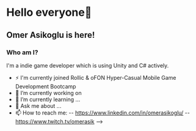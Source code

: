 # Hello everyone👋
## Omer Asikoglu is here!
### Who am I?
I'm a indie game developer which is using Unity and C# actively.


- ⚡ I'm currently joined Rollic & oFON Hyper-Casual Mobile Game Development Bootcamp
- 🔭 I’m currently working on
- 🌱 I’m currently learning ... 
- 💬 Ask me about ...
- 📫 How to reach me:
-- https://www.linkedin.com/in/omerasikoglu/
-- https://www.twitch.tv/omerasik
-->

